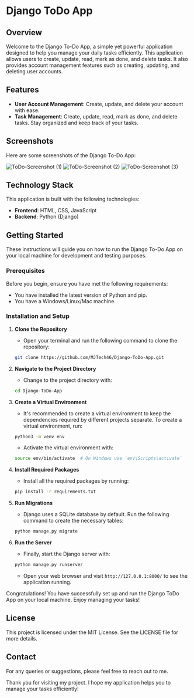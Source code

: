 # Django ToDo App

## Overview
Welcome to the Django To-Do App, a simple yet powerful application designed to help you manage your daily tasks efficiently. This application allows users to create, update, read, mark as done, and delete tasks. It also provides account management features such as creating, updating, and deleting user accounts.

## Features
- **User Account Management**: Create, update, and delete your account with ease.
- **Task Management**: Create, update, read, mark as done, and delete tasks. Stay organized and keep track of your tasks.

## Screenshots
Here are some screenshots of the Django To-Do App:

![ToDo-Screenshot (1)](https://github.com/MJTech46/Django-ToDo-App/assets/140804026/e8f5822e-5e09-40ae-bb79-278e3480a2d5)
![ToDo-Screenshot (2)](https://github.com/MJTech46/Django-ToDo-App/assets/140804026/5d2dd75f-f2df-438e-adbd-fc0405effd44)
![ToDo-Screenshot (3)](https://github.com/MJTech46/Django-ToDo-App/assets/140804026/9a06d821-2173-4a08-821c-e8d30e4bc94b)

## Technology Stack
This application is built with the following technologies:
- **Frontend**: HTML, CSS, JavaScript
- **Backend**: Python (Django)

## Getting Started

These instructions will guide you on how to run the Django To-Do App on your local machine for development and testing purposes.

### Prerequisites

Before you begin, ensure you have met the following requirements:
- You have installed the latest version of Python and pip.
- You have a Windows/Linux/Mac machine.

### Installation and Setup

1. **Clone the Repository**
    - Open your terminal and run the following command to clone the repository:
    ```bash
    git clone https://github.com/MJTech46/Django-ToDo-App.git
    ```

2. **Navigate to the Project Directory**
    - Change to the project directory with:
    ```bash
    cd Django-ToDo-App
    ```

3. **Create a Virtual Environment**
    - It's recommended to create a virtual environment to keep the dependencies required by different projects separate. To create a virtual environment, run:
    ```bash
    python3 -m venv env
    ```
    - Activate the virtual environment with:
    ```bash
    source env/bin/activate  # On Windows use `env\Scripts\activate`
    ```

4. **Install Required Packages**
    - Install all the required packages by running:
    ```bash
    pip install -r requirements.txt
    ```

5. **Run Migrations**
    - Django uses a SQLite database by default. Run the following command to create the necessary tables:
    ```bash
    python manage.py migrate
    ```

6. **Run the Server**
    - Finally, start the Django server with:
    ```bash
    python manage.py runserver
    ```
    - Open your web browser and visit `http://127.0.0.1:8000/` to see the application running.

Congratulations! You have successfully set up and run the Django ToDo App on your local machine. Enjoy managing your tasks!


## License
This project is licensed under the MIT License. See the LICENSE file for more details.

## Contact
For any queries or suggestions, please feel free to reach out to me.

Thank you for visiting my project. I hope my application helps you to manage your tasks efficiently!
